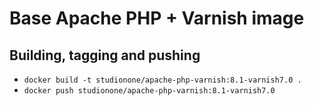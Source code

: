 # Base Apache PHP + Varnish image

## Building, tagging and pushing

- `docker build -t studionone/apache-php-varnish:8.1-varnish7.0 .`
- `docker push studionone/apache-php-varnish:8.1-varnish7.0`
